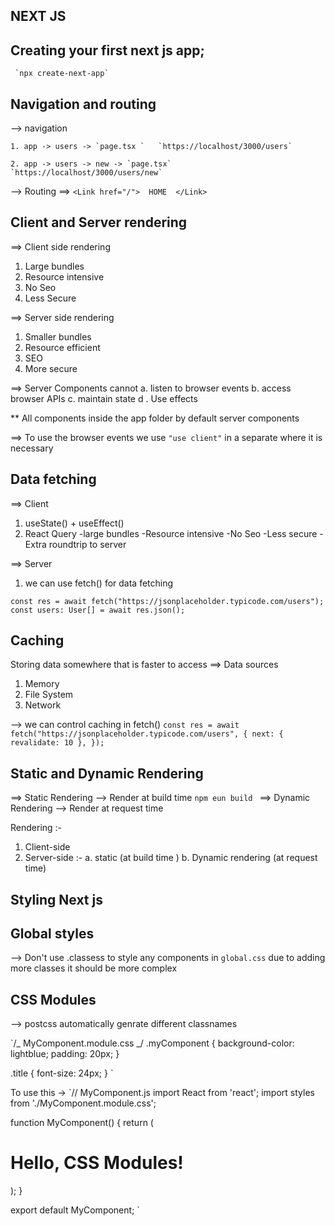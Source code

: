 ## NEXT JS

## Creating your first next js app;

     `npx create-next-app`

## Navigation and routing

--> navigation

    1. app -> users -> `page.tsx `   `https://localhost/3000/users`

    2. app -> users -> new -> `page.tsx`  `https://localhost/3000/users/new`

--> Routing ==> `<Link href="/">  HOME  </Link>`

## Client and Server rendering

==> Client side rendering

1. Large bundles
2. Resource intensive
3. No Seo
4. Less Secure

==> Server side rendering

1. Smaller bundles
2. Resource efficient
3. SEO
4. More secure

==> Server Components cannot
a. listen to browser events
b. access browser APIs
c. maintain state
d . Use effects

\*\* All components inside the app folder by default server components

==> To use the browser events we use `"use client"` in a separate where it is necessary

## Data fetching

==> Client

1. useState() + useEffect()
2. React Query
   -large bundles
   -Resource intensive
   -No Seo
   -Less secure
   -Extra roundtrip to server

==> Server

1. we can use fetch() for data fetching

`const res = await fetch("https://jsonplaceholder.typicode.com/users");
const users: User[] = await res.json();`

## Caching

Storing data somewhere that is faster to access ==> Data sources

1.  Memory
2.  File System
3.  Network

--> we can control caching in fetch()
`const res = await fetch("https://jsonplaceholder.typicode.com/users", {
    next: { revalidate: 10 },
  });`

## Static and Dynamic Rendering

==> Static Rendering --> Render at build time `npm eun build `
==> Dynamic Rendering --> Render at request time

Rendering :-

1. Client-side
2. Server-side :-
   a. static (at build time )
   b. Dynamic rendering (at request time)

## Styling Next js

## Global styles

--> Don't use .classess to style any components in `global.css` due to adding more classes it should be more complex

## CSS Modules

--> postcss automatically genrate different classnames

`/_ MyComponent.module.css _/
.myComponent {
background-color: lightblue;
padding: 20px;
}

.title {
font-size: 24px;
}
`

To use this ->
`// MyComponent.js
import React from 'react';
import styles from './MyComponent.module.css';

function MyComponent() {
return (

<div className={styles.myComponent}>
<h1 className={styles.title}>Hello, CSS Modules!</h1>
</div>
);
}

export default MyComponent;
`

